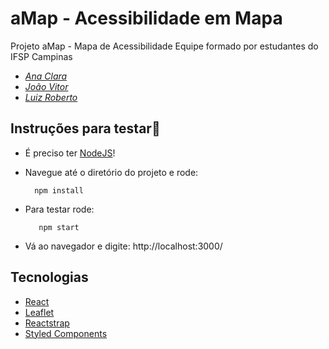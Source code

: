 # aMap - Acessibilidade em Mapa

Projeto aMap - Mapa de Acessibilidade
Equipe formado por estudantes do IFSP Campinas
- *[Ana Clara](https://github.com/AnaLoponi953)*
- *[João Vitor](https://github.com/jooaodias)*
- *[Luiz Roberto](https://github.com/oMestreFenix)*

## Instruções para testar🚀
- É preciso ter [NodeJS](https://nodejs.org/en/)!
- Navegue até o diretório do projeto e rode:

  ```shell
    npm install
  ```
 
- Para testar rode:

   ```shell
      npm start
    ```
    
 - Vá ao navegador e digite:
 http://localhost:3000/

## Tecnologias
- [React](https://reactjs.org/)
- [Leaflet](https://github.com/PaulLeCam/react-leaflet)
- [Reactstrap](https://github.com/reactstrap/reactstrap)
- [Styled Components](https://styled-components.com/)
